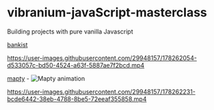 # vibranium-javaScript-masterclass
Building projects with pure vanilla Javascript

[bankist](https://github.com/pkErbynn/vibraniumJS/tree/main/5-Numbers-Dates-Internationaling-Timers-Bankist) 


https://user-images.githubusercontent.com/29948157/178262054-d533057c-bd50-4524-a63f-5887ae7f2bcd.mp4



[mapty](https://github.com/pkErbynn/vibraniumJS/tree/main/8-Mapty-OOP-Geolocation) - ![Mapty animation](https://j.gifs.com/pZqpqN.gif)




https://user-images.githubusercontent.com/29948157/178262231-bcde6442-38eb-4788-8be5-72eeaf355858.mp4




